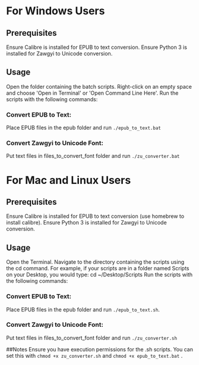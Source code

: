 # For Windows Users

## Prerequisites

Ensure Calibre is installed for EPUB to text conversion.
Ensure Python 3 is installed for Zawgyi to Unicode conversion.

## Usage

Open the folder containing the batch scripts.
Right-click on an empty space and choose 'Open in Terminal' or 'Open Command Line Here'.
Run the scripts with the following commands:
### Convert EPUB to Text: 
Place EPUB files in the epub folder and run 
``
./epub_to_text.bat
``
### Convert Zawgyi to Unicode Font: 
Put text files in files_to_convert_font folder and run 
``
./zu_converter.bat
``


# For Mac and Linux Users
## Prerequisites
Ensure Calibre is installed for EPUB to text conversion (use homebrew to install calibre).
Ensure Python 3 is installed for Zawgyi to Unicode conversion.

## Usage
Open the Terminal.
Navigate to the directory containing the scripts using the cd command. For example, if your scripts are in a folder named Scripts on your Desktop, you would type: cd ~/Desktop/Scripts
Run the scripts with the following commands:

### Convert EPUB to Text: 
Place EPUB files in the epub folder and run ``./epub_to_text.sh``.
### Convert Zawgyi to Unicode Font: 
Put text files in files_to_convert_font folder and run ``./zu_converter.sh``

##Notes
Ensure you have execution permissions for the .sh scripts. You can set this with ``chmod +x zu_converter.sh`` and ``chmod +x epub_to_text.bat`` .

